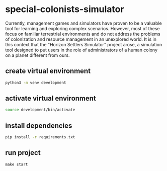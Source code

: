 # special-colonists-simulator

Currently, management games and simulators have proven to be a valuable tool for learning and exploring complex scenarios. However, most of these focus on familiar terrestrial environments and do not address the problems of colonization and resource management in an unexplored world. It is in this context that the "Horizon Settlers Simulator" project arose, a simulation tool designed to put users in the role of administrators of a human colony on a planet different from ours.

## create virtual environment
```bash
python3 -m venv development
```
## activate virtual environment
```bash
source development/bin/activate
```
## install dependencies
```bash
pip install -r requirements.txt
```
## run project
```makefile
make start
```
